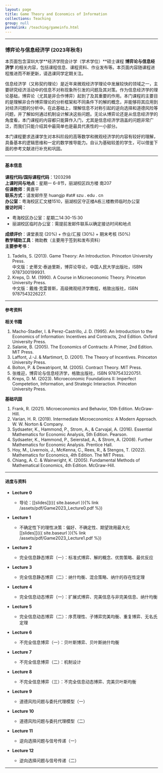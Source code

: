 ```yaml
---
layout: page
title: Game Theory and Economics of Information
collections: Teaching
group: null
permalink: /teaching/gameinfo.html
---
```


---
### 博弈论与信息经济学 (2023年秋冬)

本页面包含深圳大学**经济学院会计学（学术学位）**硕士课程 **博弈论与信息经济学** 的相关内容，包括课程信息、课程资料、作业发布等。本页面内容随课程进程推进而不断更新，请选课同学定期关注。

信息经济学（又称契约理论）是近年来微观经济学理论中发展较快的领域之一，主要研究经济活动中的信息不对称现象所引发的问题及其对策。作为信息经济学的理论基础，博弈论（尤其是非合作博弈）起到了及其重要的作用。本门课程的主要目的是理解非合作博弈理论的分析框架和不同条件下的解的概念，并能够将其应用到对经济问题的分析中。在此基础上，理解信息不对称引起的逆向选择和道德风险等问题，并了解如何通过机制设计解决这些问题。无论从博弈论还是从信息经济学的角度看，本门课程的内容都只能算作入门，尤其是信息经济学涵盖的问题非常广泛，而我们只能介绍其中最简单也是最具代表性的一小部分。

本门课程要求选课学生对本科阶段的高等数学和微观经济学的内容有较好的理解，具备基本的逻辑思维和一定的数学推导能力。自认为基础较差的学生，可以借鉴下面的参考文献进行补充和巩固。

---
#### 基本信息

**课程代码/国际课程代码**：1203298    
**上课时间与地点**：星期一 6-8节，丽湖校区四方楼 南207    
**任课教师**：黄嘉平    
**联系方式**：请发邮件至 huangjp #at# szu . edu . cn   
**办公室**：粤海校区汇文楼1510，丽湖校区守正楼A栋三楼教师临时办公室   
**接访时间**：
  - 粤海校区办公室：星期二14:30-15:30
  - 丽湖校区临时办公室：需提前发邮件联系以确定接访时间和地点      

**成绩评价**：课堂表现 (20%) + 作业/汇报 (30%) + 期末考核 (50%)    
**教学辅助工具**：微助教（主要用于签到和发布资料）   
**主要参考书**：   
1. Tadelis, S. (2013). Game Theory: An Introduction. Princeton University Press.      
  中文版：史蒂文·泰迪里斯，博弈论导论，中国人民大学出版社，ISBN 9787300199931.   
2. Kreps, D. M. (1990). A Course in Microeconomic Theory. Princeton University Press.    
  中文版：戴维·克雷普斯，高级微观经济学教程，格致出版社，ISBN 9787543226227.    

---
#### 参考资料

**相关书籍**
1. Macho-Stadler, I. & Perez-Castrillo, J. D. (1995). An Introduction to the Economics of Information: Incentives and Contracts, 2nd Edition. Oxford University Press.   
2. Salanie, B. (2005). The Economics of Contracts: A Primer, 2nd Edition. MIT Press.   
3. Laffont, J.-J. & Martimort, D. (2001). The Theory of Incentives. Princeton University Press.   
4. Bolton, P. & Dewatripont, M. (2005). Contract Theory. MIT Press.   
5. 张维迎，博弈论与信息经济学，格致出版社，ISBN 9787543220751.    
6. Kreps, D. M. (2023). Microeconomic Foundations II: Imperfect Competetion, Information, and Strategic Interaction. Princeton University Press.

**基础巩固**
1. Frank, R. (2021). Microeconomics and Behavior, 10th Edition. McGraw-Hill.   
2. Varian, H. R. (2019). Intermediate Microeconomics: A Modern Approach. W. W. Norton & Company.    
3. Sydsaeter, K., Hammond, P., Strom, A., & Carvajal, A. (2016). Essential Mathematics for Economic Analysis, 5th Edition. Pearson.   
4. Sydsaeter, K., Hammond, P., Seierstad, A., & Strom, A. (2008). Further Mathematics for Economic Analysis. Prentice Hall.    
5. Hoy, M., Livernois, J., McKenna, C., Rees, R., & Stengos, T. (2022). Mathematics for Economics, 4th Edition. The MIT Press.   
6. Chiang, A. C. & Wainwright, K. (2005). Fundamental Methods of Mathematical Economics, 4th Edition. McGraw-Hill.    

---
#### 进度与资料

* **Lecture 0**    
  - 导论：[[slides]]({{ site.baseurl }}{% link /assets/pdf/Game2023_Lecture0.pdf %})   

* **Lecture 1**
  - 不确定性下的理性决策：偏好、不确定性、期望效用最大化   
    [[slides]]({{ site.baseurl }}{% link /assets/pdf/Game2023_Lecture1.pdf %})   

* **Lecture 2**   
  - 完全信息静态博弈（一）：标准式博弈、解的概念、优势策略、最优反应     

* **Lecture 3**   
  - 完全信息静态博弈（二）：纳什均衡、混合策略、纳什的存在性定理    

* **Lecture 4**   
  - 完全信息动态博弈（一）：扩展式博弈、完美信息与非完美信息、纳什均衡   

* **Lecture 5**   
  - 完全信息动态博弈（二）：序贯理性、子博弈完美均衡、重复博弈、无名氏定理    

* **Lecture 6**   
  - 不完全信息博弈（一）：贝叶斯博弈、贝叶斯纳什均衡    

* **Lecture 7**   
  - 不完全信息博弈（二）：机制设计       

* **Lecture 8**     
  - 不完全信息博弈（三）：不完全信息动态博弈、完美贝叶斯均衡   

* **Lecture 9**   
  - 道德风险问题与委托代理模型（一）    

* **Lecture 10**    
  - 道德风险问题与委托代理模型（二）   

* **Lecture 11**     
  - 逆向选择问题与信号传递（一）   

* **Lecture 12**    
  - 逆向选择问题与信号传递（二）    


---
